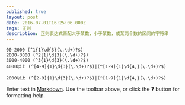```yaml
---
published: true
layout: post
date: 2016-07-01T16:25:06.000Z
tags: 正则
description: 正则表达式匹配大于某数，小于某数，或某两个数的区间的字符串
---
```

````
00-2000 (^1{1}\d{3}(\.\d+)?$)
2000-3000 (^2{1}\d{3}(\.\d+)?$)
3000-4000 (^3{1}\d{3}(\.\d+)?$)
4000以上 (^[4-9]{1}\d{3}(\.\d+)?$)|(^[1-9]{1}\d{4,}(\.\d+)?$)

2000以上 (^[2-9]{1}\d{3}(\.\d+)?$)|(^[1-9]{1}\d{4,}(\.\d+)?$)
````

Enter text in [Markdown](http://daringfireball.net/projects/markdown/). Use the toolbar above, or click the **?** button for formatting help.
